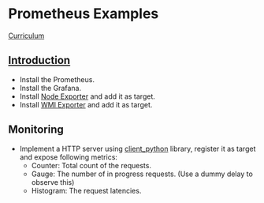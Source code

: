 # Prometheus Examples

[Curriculum](https://github.com/in4it/prometheus-course)

## [Introduction](00-introduction)

- Install the Prometheus.
- Install the Grafana.
- Install [Node Exporter](https://github.com/prometheus/node_exporter) and add it as target.
- Install [WMI Exporter](https://github.com/prometheus-community/windows_exporter) and add it as target.

## Monitoring

- Implement a HTTP server using [client_python](https://github.com/prometheus/client_python) library, register it as target and expose following metrics:
  - Counter: Total count of the requests.
  - Gauge: The number of in progress requests. (Use a dummy delay to observe this)
  - Histogram: The request latencies.
